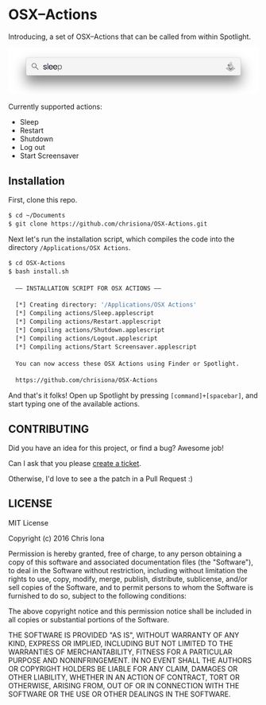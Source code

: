# OSX–Actions
Introducing, a set of OSX–Actions that can be called from within Spotlight.

![Spotlight](readme-files/sleep.png)

Currently supported actions:
* Sleep
* Restart
* Shutdown
* Log out
* Start Screensaver

## Installation

First, clone this repo. 

```bash
$ cd ~/Documents
$ git clone https://github.com/chrisiona/OSX-Actions.git
```

Next let's run the installation script, which compiles the code into the directory `/Applications/OSX Actions`. 

```bash
$ cd OSX-Actions
$ bash install.sh 

  —— INSTALLATION SCRIPT FOR OSX ACTIONS ——

  [*] Creating directory: '/Applications/OSX Actions'
  [*] Compiling actions/Sleep.applescript
  [*] Compiling actions/Restart.applescript
  [*] Compiling actions/Shutdown.applescript
  [*] Compiling actions/Logout.applescript
  [*] Compiling actions/Start Screensaver.applescript

  You can now access these OSX Actions using Finder or Spotlight.

  https://github.com/chrisiona/OSX-Actions
```

And that's it folks!  Open up Spotlight by pressing `[command]+[spacebar]`, and start typing one of the available actions. 

## CONTRIBUTING

Did you have an idea for this project, or find a bug?  Awesome job!

Can I ask that you please [create a ticket](https://github.com/chrisiona/OSX-Actions/issues).

Otherwise, I'd love to see a the patch in a Pull Request :)   


## LICENSE

MIT License

Copyright (c) 2016 Chris Iona

Permission is hereby granted, free of charge, to any person obtaining a copy
of this software and associated documentation files (the "Software"), to deal
in the Software without restriction, including without limitation the rights
to use, copy, modify, merge, publish, distribute, sublicense, and/or sell
copies of the Software, and to permit persons to whom the Software is
furnished to do so, subject to the following conditions:

The above copyright notice and this permission notice shall be included in all
copies or substantial portions of the Software.

THE SOFTWARE IS PROVIDED "AS IS", WITHOUT WARRANTY OF ANY KIND, EXPRESS OR
IMPLIED, INCLUDING BUT NOT LIMITED TO THE WARRANTIES OF MERCHANTABILITY,
FITNESS FOR A PARTICULAR PURPOSE AND NONINFRINGEMENT. IN NO EVENT SHALL THE
AUTHORS OR COPYRIGHT HOLDERS BE LIABLE FOR ANY CLAIM, DAMAGES OR OTHER
LIABILITY, WHETHER IN AN ACTION OF CONTRACT, TORT OR OTHERWISE, ARISING FROM,
OUT OF OR IN CONNECTION WITH THE SOFTWARE OR THE USE OR OTHER DEALINGS IN THE
SOFTWARE.